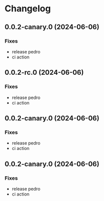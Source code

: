 # Changelog

## 0.0.2-canary.0 (2024-06-06)

### Fixes

-   release pedro
-   ci action

## 0.0.2-rc.0 (2024-06-06)

### Fixes

-   release pedro
-   ci action

## 0.0.2-canary.0 (2024-06-06)

### Fixes

-   release pedro
-   ci action

## 0.0.2-canary.0 (2024-06-06)

### Fixes

-   release pedro
-   ci action

